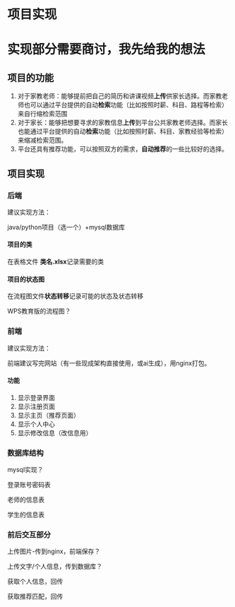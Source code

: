 # 项目实现

# 实现部分需要商讨，我先给我的想法

## 项目的功能

1. 对于家教老师：能够提前把自己的简历和讲课视频**上传**供家长选择。而家教老师也可以通过平台提供的自动**检索**功能（比如按照时薪、科目、路程等检索）来自行缩检索范围
2. 对于家长：能够把想要寻求的家教信息**上传**到平台公共家教老师选择。而家长也能通过平台提供的自动**检索**功能（比如按照时薪、科目、家教经验等检索）来缩减检索范围。
3. 平台还具有推荐功能，可以按照双方的需求，**自动推荐**的一些比较好的选择。

## 项目实现

### 后端

建议实现方法：

java/python项目（选一个）+mysql数据库

#### 项目的类

在表格文件 **类名.xlsx**记录需要的类

#### 项目的状态图

在流程图文件**状态转移**记录可能的状态及状态转移

WPS教育版的流程图？

### 前端

建议实现方法：

前端建议写完网站（有一些现成架构直接使用，或ai生成），用nginx打包。

#### 功能

1. 显示登录界面
2. 显示注册页面
3. 显示主页（推荐页面）
4. 显示个人中心
5. 显示修改信息（改信息用）

### 数据库结构

mysql实现？

登录账号密码表

老师的信息表

学生的信息表

### 前后交互部分

上传图片-传到nginx，前端保存？

上传文字/个人信息，传到数据库？

获取个人信息，回传

获取推荐匹配，回传
